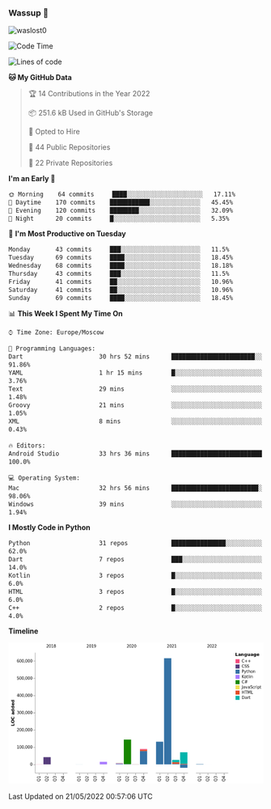 ### Wassup 👋

<p align="left"> <img src="https://komarev.com/ghpvc/?username=waslost0" alt="waslost0" /></p>

<!--START_SECTION:waka-->
![Code Time](http://img.shields.io/badge/Code%20Time-0%20secs-blue)

![Lines of code](https://img.shields.io/badge/From%20Hello%20World%20I%27ve%20Written-1%20Million%20lines%20of%20code-blue)

**🐱 My GitHub Data** 

> 🏆 14 Contributions in the Year 2022
 > 
> 📦 251.6 kB Used in GitHub's Storage 
 > 
> 💼 Opted to Hire
 > 
> 📜 44 Public Repositories 
 > 
> 🔑 22 Private Repositories  
 > 
**I'm an Early 🐤** 

```text
🌞 Morning    64 commits     ████░░░░░░░░░░░░░░░░░░░░░   17.11% 
🌆 Daytime    170 commits    ███████████░░░░░░░░░░░░░░   45.45% 
🌃 Evening    120 commits    ████████░░░░░░░░░░░░░░░░░   32.09% 
🌙 Night      20 commits     █░░░░░░░░░░░░░░░░░░░░░░░░   5.35%

```
📅 **I'm Most Productive on Tuesday** 

```text
Monday       43 commits     ███░░░░░░░░░░░░░░░░░░░░░░   11.5% 
Tuesday      69 commits     ████░░░░░░░░░░░░░░░░░░░░░   18.45% 
Wednesday    68 commits     ████░░░░░░░░░░░░░░░░░░░░░   18.18% 
Thursday     43 commits     ███░░░░░░░░░░░░░░░░░░░░░░   11.5% 
Friday       41 commits     ██░░░░░░░░░░░░░░░░░░░░░░░   10.96% 
Saturday     41 commits     ██░░░░░░░░░░░░░░░░░░░░░░░   10.96% 
Sunday       69 commits     ████░░░░░░░░░░░░░░░░░░░░░   18.45%

```


📊 **This Week I Spent My Time On** 

```text
⌚︎ Time Zone: Europe/Moscow

💬 Programming Languages: 
Dart                     30 hrs 52 mins      ███████████████████████░░   91.86% 
YAML                     1 hr 15 mins        █░░░░░░░░░░░░░░░░░░░░░░░░   3.76% 
Text                     29 mins             ░░░░░░░░░░░░░░░░░░░░░░░░░   1.48% 
Groovy                   21 mins             ░░░░░░░░░░░░░░░░░░░░░░░░░   1.05% 
XML                      8 mins              ░░░░░░░░░░░░░░░░░░░░░░░░░   0.43%

🔥 Editors: 
Android Studio           33 hrs 36 mins      █████████████████████████   100.0%

💻 Operating System: 
Mac                      32 hrs 56 mins      ████████████████████████░   98.06% 
Windows                  39 mins             ░░░░░░░░░░░░░░░░░░░░░░░░░   1.94%

```

**I Mostly Code in Python** 

```text
Python                   31 repos            ███████████████░░░░░░░░░░   62.0% 
Dart                     7 repos             ███░░░░░░░░░░░░░░░░░░░░░░   14.0% 
Kotlin                   3 repos             █░░░░░░░░░░░░░░░░░░░░░░░░   6.0% 
HTML                     3 repos             █░░░░░░░░░░░░░░░░░░░░░░░░   6.0% 
C++                      2 repos             █░░░░░░░░░░░░░░░░░░░░░░░░   4.0%

```


**Timeline**

![Chart not found](https://raw.githubusercontent.com/waslost0/waslost0/master/charts/bar_graph.png) 


 Last Updated on 21/05/2022 00:57:06 UTC
<!--END_SECTION:waka-->

